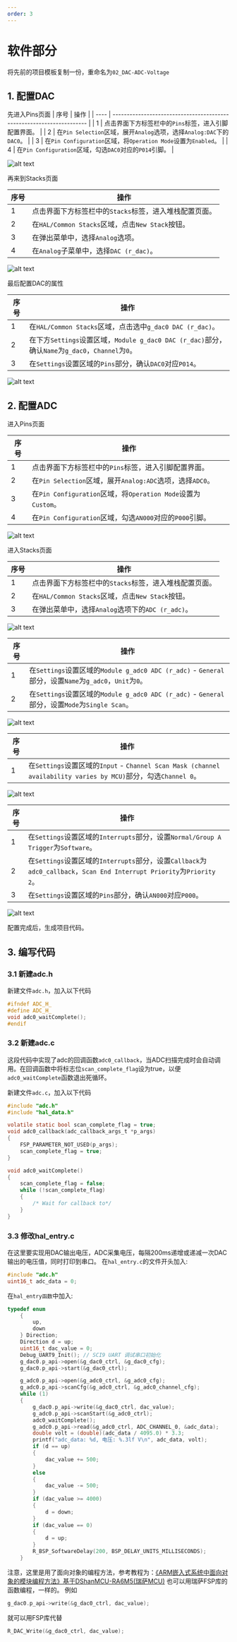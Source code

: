 ```yaml
---
order: 3
---
```


# 软件部分
将先前的项目模板复制一份，重命名为`02_DAC-ADC-Voltage`
## 1. 配置DAC
先进入Pins页面
| 序号 | 操作                                                                  |
| ---- | --------------------------------------------------------------------- |
| 1    | 点击界面下方标签栏中的`Pins`标签，进入引脚配置界面。                  |
| 2    | 在`Pin Selection`区域，展开`Analog`选项，选择`Analog:DAC`下的`DAC0`。 |
| 3    | 在`Pin Configuration`区域，将`Operation Mode`设置为`Enabled`。        |
| 4    | 在`Pin Configuration`区域，勾选`DAC0`对应的`P014`引脚。               |

![alt text](images/DAC配置1.jpg)

再来到Stacks页面

| 序号 | 操作                                                   |
| ---- | ------------------------------------------------------ |
| 1    | 点击界面下方标签栏中的`Stacks`标签，进入堆栈配置页面。 |
| 2    | 在`HAL/Common Stacks`区域，点击`New Stack`按钮。       |
| 3    | 在弹出菜单中，选择`Analog`选项。                       |
| 4    | 在`Analog`子菜单中，选择`DAC (r_dac)`。                |

![alt text](images/DAC配置2.jpg)

最后配置DAC的属性

| 序号 | 操作                                                                                              |
| ---- | ------------------------------------------------------------------------------------------------- |
| 1    | 在`HAL/Common Stacks`区域，点击选中`g_dac0 DAC (r_dac)`。                                         |
| 2    | 在下方`Settings`设置区域，`Module g_dac0 DAC (r_dac)`部分，确认`Name`为`g_dac0`，`Channel`为`0`。 |
| 3    | 在`Settings`设置区域的`Pins`部分，确认`DAC0`对应`P014`。                                          |

![alt text](images/DAC配置3.jpg)


## 2. 配置ADC
进入Pins页面

| 序号 | 操作                                                          |
| ---- | ------------------------------------------------------------- |
| 1    | 点击界面下方标签栏中的`Pins`标签，进入引脚配置界面。          |
| 2    | 在`Pin Selection`区域，展开`Analog:ADC`选项，选择`ADC0`。     |
| 3    | 在`Pin Configuration`区域，将`Operation Mode`设置为`Custom`。 |
| 4    | 在`Pin Configuration`区域，勾选`AN000`对应的`P000`引脚。      |

![alt text](images/ADC配置1.jpg)

进入Stacks页面

| 序号 | 操作                                                   |
| ---- | ------------------------------------------------------ |
| 1    | 点击界面下方标签栏中的`Stacks`标签，进入堆栈配置页面。 |
| 2    | 在`HAL/Common Stacks`区域，点击`New Stack`按钮。       |
| 3    | 在弹出菜单中，选择`Analog`选项下的`ADC (r_adc)`。      |

![alt text](images/ADC配置2.jpg)

| 序号 | 操作                                                                                                   |
| ---- | ------------------------------------------------------------------------------------------------------ |
| 1    | 在`Settings`设置区域的`Module g_adc0 ADC (r_adc)` - `General`部分，设置`Name`为`g_adc0`，`Unit`为`0`。 |
| 2    | 在`Settings`设置区域的`Module g_adc0 ADC (r_adc)` - `General`部分，设置`Mode`为`Single Scan`。         |

![alt text](images/ADC配置3.jpg)

| 序号 | 操作                                                                                                            |
| ---- | --------------------------------------------------------------------------------------------------------------- |
| 1    | 在`Settings`设置区域的`Input` - `Channel Scan Mask (channel availability varies by MCU)`部分，勾选`Channel 0`。 |

![alt text](images/ADC配置4.jpg)

| 序号 | 操作                                                                                                                   |
| ---- | ---------------------------------------------------------------------------------------------------------------------- |
| 1    | 在`Settings`设置区域的`Interrupts`部分，设置`Normal/Group A Trigger`为`Software`。                                     |
| 2    | 在`Settings`设置区域的`Interrupts`部分，设置`Callback`为`adc0_callback`，`Scan End Interrupt Priority`为`Priority 2`。 |
| 3    | 在`Settings`设置区域的`Pins`部分，确认`AN000`对应`P000`。                                                              |

![alt text](images/ADC配置5.jpg)

配置完成后，生成项目代码。

## 3. 编写代码
### 3.1 新建adc.h
新建文件`adc.h`，加入以下代码
```c
#ifndef ADC_H_
#define ADC_H_
void adc0_waitComplete();
#endif
```

### 3.2 新建adc.c
这段代码中实现了adc的回调函数`adc0_callback`，当ADC扫描完成时会自动调用。在回调函数中将标志位`scan_complete_flag`设为true，以便`adc0_waitComplete`函数退出死循环。

新建文件`adc.c`，加入以下代码
```c
#include "adc.h"
#include "hal_data.h"

volatile static bool scan_complete_flag = true;
void adc0_callback(adc_callback_args_t *p_args)
{
    FSP_PARAMETER_NOT_USED(p_args);
    scan_complete_flag = true;
}

void adc0_waitComplete()
{
    scan_complete_flag = false;
    while (!scan_complete_flag)
    {
        /* Wait for callback to*/
    }
}
```


### 3.3 修改hal_entry.c
在这里要实现用DAC输出电压，ADC采集电压，每隔200ms递增或递减一次DAC输出的电压值，同时打印到串口。
在`hal_entry.c`的文件开头加入:
```c
#include "adc.h"
uint16_t adc_data = 0;
```

在`hal_entry函数`中加入:
```c
typedef enum
    {
        up,
        down
    } Direction;
    Direction d = up;
    uint16_t dac_value = 0;
    Debug_UART9_Init(); // SCI9 UART 调试串口初始化
    g_dac0.p_api->open(&g_dac0_ctrl, &g_dac0_cfg);
    g_dac0.p_api->start(&g_dac0_ctrl);

    g_adc0.p_api->open(&g_adc0_ctrl, &g_adc0_cfg);
    g_adc0.p_api->scanCfg(&g_adc0_ctrl, &g_adc0_channel_cfg);
    while (1)
    {
        g_dac0.p_api->write(&g_dac0_ctrl, dac_value);
        g_adc0.p_api->scanStart(&g_adc0_ctrl);
        adc0_waitComplete();
        g_adc0.p_api->read(&g_adc0_ctrl, ADC_CHANNEL_0, &adc_data);
        double volt = (double)(adc_data / 4095.0) * 3.3;
        printf("adc_data: %d, 电压: %.3lf V\n", adc_data, volt);
        if (d == up)
        {
            dac_value += 500;
        }
        else
        {
            dac_value -= 500;
        }
        if (dac_value >= 4000)
        {
            d = down;
        }
        if (dac_value == 0)
        {
            d = up;
        }
        R_BSP_SoftwareDelay(200, BSP_DELAY_UNITS_MILLISECONDS);
    }
```
注意，这里是用了面向对象的编程方法，参考教程为：[《ARM嵌入式系统中面向对象的模块编程方法》基于DShanMCU-RA6M5(瑞萨MCU)](https://renesas-docs.100ask.net/zh/DShanMCU_RA6M5/object_oriented_module_programming_method_in_ARM_embedded_system/)
也可以用瑞萨FSP库的函数编程，一样的。
例如
```c
g_dac0.p_api->write(&g_dac0_ctrl, dac_value);
```
就可以用FSP库代替
```c
R_DAC_Write(&g_dac0_ctrl, dac_value);
```
